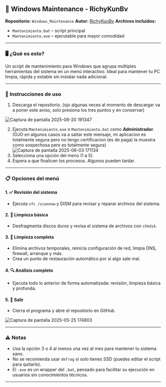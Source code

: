 ## 🧰 Windows Maintenance - RichyKunBv

**Repositorio:** `Windows_Maintenance`
**Autor:** [RichyKunBv](https://github.com/RichyKunBv)
**Archivos incluidos:**

* `Mantenimiento.bat` – script principal
* `Mantenimiento.exe` – ejecutable para mayor comodidad

---

### 🖥️ ¿Qué es esto?

Un script de mantenimiento para Windows que agrupa múltiples herramientas del sistema en un menú interactivo. Ideal para mantener tu PC limpia, rápida y estable sin instalar nada adicional.

---

### 🚀 Instrucciones de uso

1. Descarga el repositorio. (ojo algunas veces al momento de descargar va a poner este aviso, solo presiona los tres puntos y en conservar)

![Captura de pantalla 2025-06-20 191347](https://github.com/user-attachments/assets/8ab94073-82e5-4c8f-8468-c8b43dbb173a)

2. Ejecuta `Mantenimiento.exe` o `Mantenimiento.bat` como **Administrador**. (OJO en algunos casos va a saltar este mensaje, mi aplicacion es totalmente segura pero no tengo certificacion (es de paga) la muestra como sospechosa pero es totalmente segura)
![Captura de pantalla 2025-06-03 171134](https://github.com/user-attachments/assets/bb2ebf9f-cb0d-44e8-ab16-d6dfedcac843)   
3. Selecciona una opción del menú (1 a 5).
4. Espera a que finalicen los procesos. Algunos pueden tardar.

---

### 📋 Opciones del menú

#### 1. ✅ Revisión del sistema

* Ejecuta `sfc /scannow` y DISM para revisar y reparar archivos del sistema.

#### 2. 🔧 Limpieza básica

* Desfragmenta discos duros y revisa el sistema de archivos con `chkdsk`.

#### 3. 🧼 Limpieza completa

* Elimina archivos temporales, reinicia configuración de red, limpia DNS, firewall, arranque y más.
* Crea un punto de restauración automático por si algo sale mal.

#### 4. 🔍 Análisis completo

* Ejecuta todo lo anterior de forma automatizada: revisión, limpieza básica y profunda.

#### 5. 🚪 Salir

* Cierra el programa y abre el repositorio en GitHub.

![Captura de pantalla 2025-05-25 174803](https://github.com/user-attachments/assets/e16a1b28-60e2-40c4-88fa-bfc252760eb9)

---

### ⚠️ Notas

* Usa la opción 3 o 4 al menos una vez al mes para mantener tu sistema sano.
* No se recomienda usar `defrag` si solo tienes SSD (puedes editar el script para quitarlo).
* El `.exe` es un wrapper del `.bat`, pensado para facilitar su ejecución en usuarios sin conocimientos técnicos.

---

